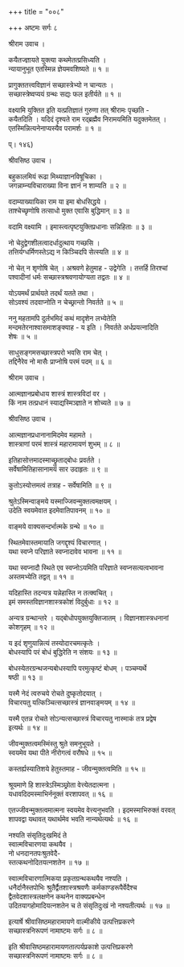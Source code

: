 +++
title = "००८"

+++
अष्टमः सर्गः ८  
  
श्रीराम उवाच ।  
  
कयैतज्ज्ञायते युक्त्या कथमेतत्प्रसिध्यति ।  
न्यायानुभूत एतस्मिन्न ज्ञेयमवशिष्यते ॥ १ ॥  
  
प्रागुक्ततत्त्वविज्ञानं सच्छास्त्रेभ्यो न चान्यतः ।  
सच्छास्त्रेष्वप्ययं ग्रन्थः सद्यः फल इतीर्यते ॥ १ ॥  
  
वक्ष्यामि युक्तित इति यत्प्रतिज्ञातं गुरुणा तत् श्रीरामः पृच्छति -   
कयैतदिति । यदिदं दृश्यते राम रद्ब्रह्मैव निरामयमिति यदुक्तमेतत् ।   
एतस्मिन्नित्यनेनाप्यस्यैव परामर्शः ॥ १ ॥  
  
प्। १४६)  
  
श्रीवसिष्ठ उवाच ।  
  
बहुकालमियं रूढा मिथ्याज्ञानविषूचिका ।  
जगन्नाम्न्यविचाराख्या विना ज्ञानं न शाम्यति ॥ २ ॥  
  
वदाम्याख्यायिका राम या इमा बोधसिद्धये ।  
ताश्चेच्छृणोषि तत्साधो मुक्त एवासि बुद्धिमान् ॥ ३ ॥  
  
वदामि वक्ष्यामि । इमास्त्वत्पृष्टयुक्तिप्रधानाः सन्निहिताः ॥ ३ ॥  
  
नो चेदुद्वेगशीलत्वादर्धादुत्थाय गच्छसि ।  
तत्तिर्यग्धर्मिणस्तेऽद्य न किञ्चिदपि सेत्स्यति ॥ ४ ॥  
  
नो चेत् न शृणोषि चेत् । अश्रवणे हेतुमाह - उद्वेगेति । तत्तर्हि तिरश्चां   
पश्वादीनां धर्मः सच्छास्त्रश्रवणायोग्यता तद्वतः ॥ ४ ॥  
  
योऽयमर्थं प्रार्थयते तदर्थं यतते तथा ।  
सोऽवश्यं तदवाप्नोति न चेच्छ्रान्तो निवर्तते ॥ ५ ॥  
  
ननु महतामपि दुर्लभमिदं कथं मादृशेन लभ्येतेति   
मन्दमतेरनाश्वासमाशङ्क्याह - य इति । निवर्तते अर्धप्रयत्नादिति   
शेषः ॥ ५ ॥  
  
साधुसङ्गमसच्छास्त्रपरो भवसि राम चेत् ।  
तद्दिनैरेव नो मासैः प्राप्नोषि परमं पदम् ॥ ६ ॥  
  
श्रीराम उवाच ।  
  
आत्मज्ञानप्रबोधाय शास्त्रं शास्त्रविदां वर ।  
किं नाम तत्प्रधानं स्याद्यस्मिञ्ज्ञाते न शोच्यते ॥ ७ ॥  
  
श्रीवसिष्ठ उवाच ।  
  
आत्मज्ञानप्रधानानामिदमेव महामते ।  
शास्त्राणां परमं शास्त्रं महारामायणं शुभम् ॥ ८ ॥  
  
इतिहासोत्तमादस्माच्छ्रुताद्बोधः प्रवर्तते ।  
सर्वेषामितिहासानामयं सार उदाहृतः ॥ ९ ॥  
  
कुतोऽस्योत्तमत्वं तत्राह - सर्वेषामिति ॥ ९ ॥  
  
श्रुतेऽस्मिन्वाङ्मये यस्माज्जिवन्मुक्तत्वमक्षयम् ।  
उदेति स्वयमेवात इदमेवातिपावनम् ॥ १० ॥  
  
वाङ्मये वाक्यसन्दर्भात्मके ग्रन्थे ॥ १० ॥  
  
स्थितमेवास्तमायाति जगद्दृश्यं विचारणात् ।  
यथा स्वप्ने परिज्ञाते स्वप्नादावेव भावना ॥ ११ ॥  
  
यथा स्वप्नादौ स्थिते एव स्वप्नोऽयमिति परिज्ञाते स्वप्नसत्यत्वभावना   
अस्तमभ्येति तद्वत् ॥ ११ ॥  
  
यदिहास्ति तदन्यत्र यन्नेहास्ति न तत्क्वचित् ।  
इमं समस्तविज्ञानशास्त्रकोशं विदुर्बुधाः ॥ १२ ॥  
  
अन्यत्र ग्रन्थान्तरे । यद्बोधोपयुक्तयुक्तिजातम् । विज्ञानशास्त्रधनानां   
कोशगृहम् ॥ १२ ॥  
  
य इदं शृणुयान्नित्यं तस्योदारचमत्कृतेः ।  
बोधस्यापि परं बोधं बुद्धिरेति न संशयः ॥ १३ ॥  
  
बोधस्येतरग्रन्थजन्यबोधस्यापि परमुत्कृष्टं बोधम् । पञ्चम्यर्थे   
षष्ठी ॥ १३ ॥  
  
यस्मै नेदं त्वरुचये रोचते दुष्कृतोदयात् ।  
विचारयतु यत्किञ्चित्सच्छास्त्रं ज्ञानवाङ्मयम् ॥ १४ ॥  
  
यस्मै एतन्न रोचते सोऽन्यत्सच्छास्त्रं विचारयतु नास्माकं तत्र प्रद्वेष   
इत्यर्थः ॥ १४ ॥  
  
जीवन्मुक्तत्वमस्मिंस्तु श्रुते समनुभूयते ।  
स्वयमेव यथा पीते नीरोगत्वं वरौषधे ॥ १५ ॥  
  
कस्तर्ह्यस्यातिशये हेतुस्तमाह - जीवन्मुक्तत्वमिति ॥ १५ ॥  
  
श्रूयमाणे हि शास्त्रेऽस्मिञ्छ्रोता वेत्त्येतदात्मना ।  
यधावदिदमस्माभिर्ननूक्तं वरशापवत् ॥ १६ ॥  
  
एतज्जीवन्मुक्तत्वमात्मना स्वयमेव वेत्त्यनुभवति । इदमस्माभिरुक्तं वरवत्   
शापवद्वा यथावत् यथार्थमेव भवति नान्यथेत्यर्थः ॥ १६ ॥  
  
नश्यति संसृतिदुःखमिदं ते   
स्वात्मविचारणया कथयैव ।  
नो धनदानतपःश्रुतवेदै-  
स्तत्कथनोदितयत्नशतेन ॥ १७ ॥  
  
स्वात्मविचारणात्मिकया प्रकृतग्रन्थकथयैव नश्यति ।   
धनैर्दानैस्तपोभिः श्रुतैर्द्वैतशास्त्रश्रवणैः कर्मकाण्डरूपैर्वेदैश्च   
द्वैतवेदशास्त्रलक्षणेन कथनेन वाक्यप्रबन्धेन   
उदितयागहोमादियत्नशतेन च ते संसृतिदुःखं नो नश्यतीत्यर्थः ॥ १७ ॥  
  
इत्यार्षे श्रीवासिष्ठमहारामायणे वाल्मीकीये उत्पत्तिप्रकरणे   
सच्छास्त्रनिरूपणं नामाष्टमः सर्गः ॥ ८ ॥  
  
इति श्रीवासिष्ठमहारामायणतात्पर्यप्रकाशे उत्पत्तिप्रकरणे   
सच्छास्त्रनिरूपणं नामाष्टमः सर्गः ॥ ८ ॥  
  